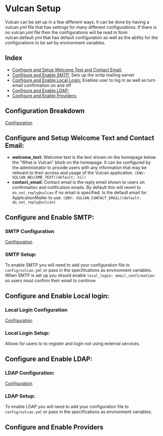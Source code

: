 # Vulcan Setup

Vulcan can be set up in a few different ways. It can be done by having a vulcan.yml file that has settings for many different configurations. If there is no vulcan.yml file then the configurations will be read in from vulcan.default.yml that has default configuration as well as the ability for the configurations to be set by environment variables.

## Index

* [Configure and Setup Welcome Text and Contact Email:](#configure-and-setup-welcome-text-and-contact-email:)
* [Configure and Enable SMTP:](#configure-and-enable-smtp) Sets up the smtp mailing server
* [Configure and Enable Local Login:](#configure-and-enable-local-login) Enables user to log in as well as turn email confirmation on and off 
* [Configure and Enable LDAP:](#configure-and-enable-ldap)
* [Configure and Enable Providers:](#configure-and-enable-providers)

## Configuration Breakdown
[Configuration](config.md)

## Configure and Setup Welcome Text and Contact Email:
* **welcome_text:** Welcome text is the text shown on the homepage below the "What is Vulcan" blurb on the homepage. It can be configured by the administrator to provide users with any information that may be relevant to their access and usage of the Vulcan application. `(ENV: VULCAN_WELCOME_TEXT)(default: nil)`
* **contact_email:** Contact email is the reply email shown to users on confirmation and notification emails. By default this will revert to `do_not_reply@vulcan` if no email is specified. Is the default email for ApplicationMailer to use. `(ENV: VULCAN_CONTACT_EMAIL)(default: do_not_reply@vulcan)`

## Configure and Enable SMTP:

### SMTP Configuration
[Configuration](config.md#configure-smtp)

### SMTP Setup:
To enable SMTP you will need to add your configuration file to `config/vulcan.yml` or pass in the specifications as environment variables. When SMTP is set up you should enable `local_login: email_confirmation` so users must confirm their email to continue.


## Configure and Enable Local login:

### Local Login Configuration
[Configuration](config.md#configure-local-login)

### Local Login Setup:
Allows for users to to register and login not using external services.


## Configure and Enable LDAP:

### LDAP Configuration:
[Configuration](config.md#configure-ldap)

### LDAP Setup:
To enable LDAP you will need to add your configuration file to `config/vulcan.yml` or pass in the specifications as environment variables. 


## Configure and Enable Providers

